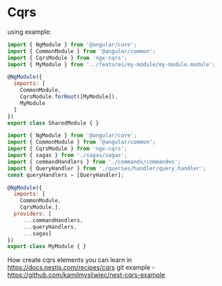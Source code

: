 # Cqrs

using example: 
``` javascript
import { NgModule } from '@angular/core';
import { CommonModule } from '@angular/common';
import { CqrsModule } from 'ngx-cqrs';
import { MyModule } from '../features/my-module/my-module.module';

@NgModule({
  imports: [
    CommonModule,
    CqrsModule.forRoot([MyModule]),
    MyModule
  ]
})
export class SharedModule { }

import { NgModule } from '@angular/core';
import { CommonModule } from '@angular/common';
import { CqrsModule } from 'ngx-cqrs';
import { sagas } from './sagas/sagas';
import { commandHandlers } from './commands/commandes';
import { QueryHandler } from './queries/handler/query.handler';
const queryHandlers = [QueryHandler];

@NgModule({
  imports: [
    CommonModule,
    CqrsModule,],
  providers: [
     ...commandHandlers,
     ...queryHandlers,
     ...sagas]
})
export class MyModule { }
```

How create cqrs elements you can learn in https://docs.nestjs.com/recipes/cqrs
git example - https://github.com/kamilmysliwiec/nest-cqrs-example
